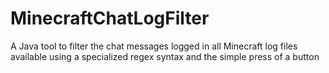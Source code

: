 # MinecraftChatLogFilter
A Java tool to filter the chat messages logged in all Minecraft log files available using a specialized regex syntax and the simple press of a button

